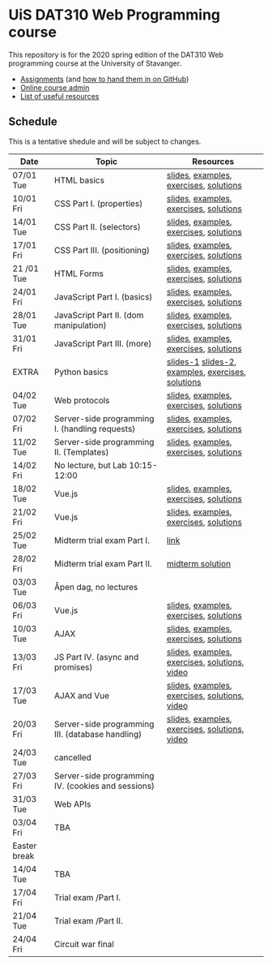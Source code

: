   # UiS DAT310 Web Programming course

This repository is for the 2020 spring edition of the DAT310 Web programming course at the University of Stavanger. 

  - [Assignments](https://github.com/dat310-spring20/assignments) (and [how to hand them in on GitHub](HOWTO_GitHub.md))
  - [Online course admin](https://ux.uis.no/~ljehl/dat310/)
  - [List of useful resources](Resources.md)
  
  
  
## Schedule 
 
This is a tentative shedule and will be subject to changes.

| Date | Topic | Resources |
| --- | --- | --- |
| 07/01 Tue | HTML basics | [slides](slides/HTML.pdf), [examples](examples/html/basic), [exercises](exercises/html/basic), [solutions](solutions/html/basic)|
| 10/01 Fri | CSS Part I. (properties) | [slides](slides/CSS-p1.pdf), [examples](examples/css/properties), [exercises](exercises/css/properties), [solutions](solutions/css/properties) |
| 14/01 Tue | CSS Part II. (selectors) | [slides](slides/CSS-p2.pdf), [examples](examples/css/selectors), [exercises](exercises/css/selectors), [solutions](solutions/css/selectors) |
| 17/01 Fri | CSS Part III. (positioning) | [slides](slides/CSS-p3.pdf), [examples](examples/css/positioning), [exercises](exercises/css/positioning), [solutions](solutions/css/positioning) |
| 21 /01 Tue | HTML Forms | [slides](slides/HTML-Forms.pdf), [examples](examples/html/forms), [exercises](exercises/html/forms), [solutions](solutions/html/forms)  |
| 24/01 Fri | JavaScript Part I. (basics)  | [slides](slides/JS-p1.pdf), [examples](examples/js/basics), [exercises](exercises/js/basics), [solutions](solutions/js/basics) |
| 28/01 Tue | JavaScript Part II. (dom manipulation) | [slides](slides/JS-p2.pdf), [examples](examples/js/events_dom), [exercises](exercises/js/events_dom), [solutions](solutions/js/events_dom) |
| 31/01 Fri | JavaScript Part III. (more) | [slides](slides/JS-p3.pdf), [examples](examples/js/more), [exercises](exercises/js/more), [solutions](solutions/js/more) |
| EXTRA | Python basics | [slides-1](https://speakerdeck.com/ljehl/python-p1) [slides-2](https://speakerdeck.com/ljehl/dat310-python-p2), [examples](examples/python/basics), [exercises](exercises/python/basics), [solutions](solutions/python/basics) |
| 04/02 Tue | Web protocols | [slides](slides/HTTP.pdf), [examples](examples/python/http), [exercises](exercises/python/http), [solutions](solutions/python/http) |
| 07/02 Fri | Server-side programming I. (handling requests) | [slides](slides/Flask-p1.pdf), [examples](examples/python/flask), [exercises](exercises/python/flask1), [solutions](solutions/python/flask1) |
| 11/02 Tue | Server-side programming II. (Templates) | [slides](slides/Flask-p2.pdf), [examples](examples/python/flask), [exercises](exercises/python/flask2), [solutions](solutions/python/flask2) |
| 14/02 Fri | No lecture, but Lab 10:15-12:00 |  |
| 18/02 Tue | Vue.js | [slides](slides/Vue-p1.pdf), [examples](examples/js/vue), [exercises](exercises/js/vue), [solutions](solutions/js/vue) |
| 21/02 Fri | Vue.js | [slides](slides/Vue-p2.pdf), [examples](examples/js/vue2), [exercises](exercises/js/vue2), [solutions](solutions/js/vue2) |
| 25/02 Tue | Midterm trial exam Part I. | [link](midterm-trial) |
| 28/02 Fri | Midterm trial exam Part II. | [midterm solution](midterm-trial/solution) |
| 03/03 Tue | Åpen dag, no lectures | |
| 06/03 Fri | Vue.js | [slides](slides/Vue-p3.pdf), [examples](examples/js/vue3), [exercises](exercises/js/vue3), [solutions](solutions/js/vue3) |
| 10/03 Tue | AJAX | [slides](slides/AJAX.pdf), [examples](examples/ajax), [exercises](exercises/ajax), [solutions](solutions/ajax) |
| 13/03 Fri | JS Part IV. (async and promises) | [slides](slides/Async.pdf), [examples](examples/async), [exercises](exercises/async), [solutions](solutions/async), [video](https://stavanger.instructuremedia.com/embed/03db8b39-7e41-47a9-b3f6-26d5832127e0) |
| 17/03 Tue | AJAX and Vue | [slides](slides/AJAX+Vue.pdf), [examples](examples/ajax), [exercises](exercises/ajax/vue), [solutions](solutions/ajax/vue), [video](https://stavanger.instructuremedia.com/embed/325a2b97-9dcd-4dc5-8ef0-920436216e62) |
| 20/03 Fri | Server-side programming III. (database handling) | [slides](slides/Flask-p3.pdf), [examples](examples/python/flask), [exercises](exercises/python/flask3), [solutions](solutions/python/flask3), [video](https://stavanger.instructuremedia.com/embed/f4258e2d-2c55-43ca-b152-74f8dd0cc74c) |
| 24/03 Tue | cancelled |  |
| 27/03 Fri |  Server-side programming IV. (cookies and sessions) |  |
| 31/03 Tue | Web APIs |  |
| 03/04 Fri | TBA | |
| Easter break |
| 14/04 Tue | TBA | |
| 17/04 Fri | Trial exam /Part I. | |
| 21/04 Tue | Trial exam /Part II. | |
| 24/04 Fri | Circuit war final | |

